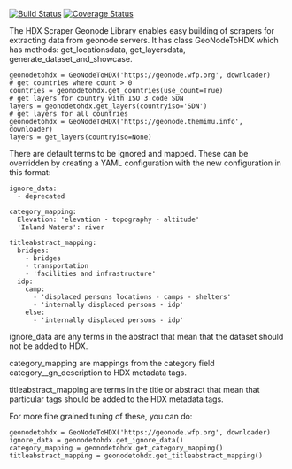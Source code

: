 [![Build Status](https://travis-ci.org/OCHA-DAP/hdx-scraper-geonode.svg?branch=master&ts=1)](https://travis-ci.org/OCHA-DAP/hdx-scraper-geonode) [![Coverage Status](https://coveralls.io/repos/github/OCHA-DAP/hdx-scraper-geonode/badge.svg?branch=master&ts=1)](https://coveralls.io/github/OCHA-DAP/hdx-scraper-geonode?branch=master)

The HDX Scraper Geonode Library enables easy building of scrapers for extracting data 
from geonode servers. It has class GeoNodeToHDX which has methods:
get_locationsdata, get_layersdata, generate_dataset_and_showcase.

    geonodetohdx = GeoNodeToHDX('https://geonode.wfp.org', downloader)
    # get countries where count > 0
    countries = geonodetohdx.get_countries(use_count=True)
    # get layers for country with ISO 3 code SDN
    layers = geonodetohdx.get_layers(countryiso='SDN')
    # get layers for all countries
    geonodetohdx = GeoNodeToHDX('https://geonode.themimu.info', downloader)
    layers = get_layers(countryiso=None)

There are default terms to be ignored and mapped. These can be overridden by
creating a YAML configuration with the new configuration in this format:

    ignore_data:
      - deprecated

    category_mapping:
      Elevation: 'elevation - topography - altitude'
      'Inland Waters': river

    titleabstract_mapping:
      bridges:
        - bridges
        - transportation
        - 'facilities and infrastructure'
      idp:
        camp:
          - 'displaced persons locations - camps - shelters'
          - 'internally displaced persons - idp'
        else:
          - 'internally displaced persons - idp'
  
ignore_data are any terms in the abstract that mean that the dataset 
should not be added to HDX.
  
category_mapping are mappings from the category field category__gn_description 
to HDX metadata tags.
  
titleabstract_mapping are terms in the title or abstract that mean that 
particular tags should be added to the HDX metadata tags.

For more fine grained tuning of these, you can do:

    geonodetohdx = GeoNodeToHDX('https://geonode.wfp.org', downloader)
    ignore_data = geonodetohdx.get_ignore_data() 
    category_mapping = geonodetohdx.get_category_mapping() 
    titleabstract_mapping = geonodetohdx.get_titleabstract_mapping()         